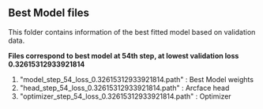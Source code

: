 ## **Best Model files**

This folder contains information of the best fitted model based on validation data.

**Files correspond to best model at 54th step, at lowest validation loss 0.32615312933921814**

1. "model_step_54_loss_0.32615312933921814.path" : Best Model weights 
2. "head_step_54_loss_0.32615312933921814.path" : Arcface head
3. "optimizer_step_54_loss_0.32615312933921814.path" : Optimizer
